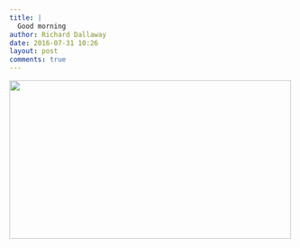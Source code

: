 ```yaml
---
title: |
  Good morning
author: Richard Dallaway
date: 2016-07-31 10:26
layout: post
comments: true
---
```


<div><a href="http://static.skitters.dallaway.com/tp_IMG_20160731_102534.jpg"><img src="http://static.skitters.dallaway.com/tp_thumb_IMG_20160731_102534.jpg" width="500" height="281"/></a></div>


  
      
